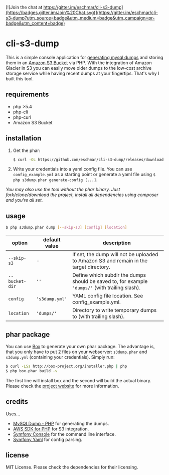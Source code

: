 [![Join the chat at https://gitter.im/eschmar/cli-s3-dump](https://badges.gitter.im/Join%20Chat.svg)](https://gitter.im/eschmar/cli-s3-dump?utm_source=badge&utm_medium=badge&utm_campaign=pr-badge&utm_content=badge)

# cli-s3-dump
This is a simple console application for [generating mysql dumps](https://github.com/ifsnop/mysqldump-php) and storing them in an [Amazon S3 Bucket](https://github.com/aws/aws-sdk-php) via PHP. With the integration of Amazon Glacier in S3 you can easily move older dumps to the low-cost archive storage service while having recent dumps at your fingertips. That's why I built this tool.

## requirements
* php >5.4
* php-cli
* php-curl
* Amazon S3 Bucket

## installation
1. Get the phar:

    ```sh
    $ curl -OL https://github.com/eschmar/cli-s3-dump/releases/download/v0.4/s3dump.phar
    ```

2. Write your credentials into a yaml config file. You can use ``config_example.yml`` as a starting point or generate a yaml file using ``$ php s3dump.phar generate-config [...]``.

*You may also use the tool without the phar binary. Just fork/clone/download the project, install all dependencies using composer and you're all set.*

## usage
```sh
$ php s3dump.phar dump [--skip-s3] [config] [location]
```

option|default value|description
---|---|---
``--skip-s3``|-|If set, the dump will not be uploaded to Amazon S3 and remain in the target directory.
``--bucket-dir``|``''``|Define which subdir the dumps should be saved to, for example ``'dumps/'`` (with trailing slash).
``config``|``'s3dump.yml'``|YAML config file location. See config_example.yml.
``location``|``'dumps/'``|Directory to write temporary dumps to (with trailing slash).

## phar package
You can use [Box](https://github.com/box-project/box2) to generate your own phar package. The advantage is, that you only have to put 2 files on your webserver: ``s3dump.phar`` and ``s3dump.yml`` (containing your credentials). Simply run:

```sh
$ curl -LSs http://box-project.org/installer.php | php
$ php box.phar build -v
```
The first line will install box and the second will build the actual binary. Please check the [project website](https://github.com/box-project/box2) for more information.

## credits
Uses...
* [MySQLDump - PHP](https://github.com/ifsnop/mysqldump-php) for generating the dumps.
* [AWS SDK for PHP](https://github.com/aws/aws-sdk-php) for S3 integration.
* [Symfony Console](https://github.com/symfony/Console) for the command line interface.
* [Symfony Yaml](https://github.com/symfony/Yaml) for config parsing.

## license
MIT License. Please check the dependencies for their licensing.
